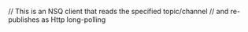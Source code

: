 // This is an NSQ client that reads the specified topic/channel
// and re-publishes as Http long-polling
